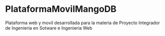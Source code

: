 # PlataformaMovilMangoDB
Plataforma web y movil desarrollada para la materia de Proyecto Integrador de Ingenieria en Sotware e Ingenieria Web
